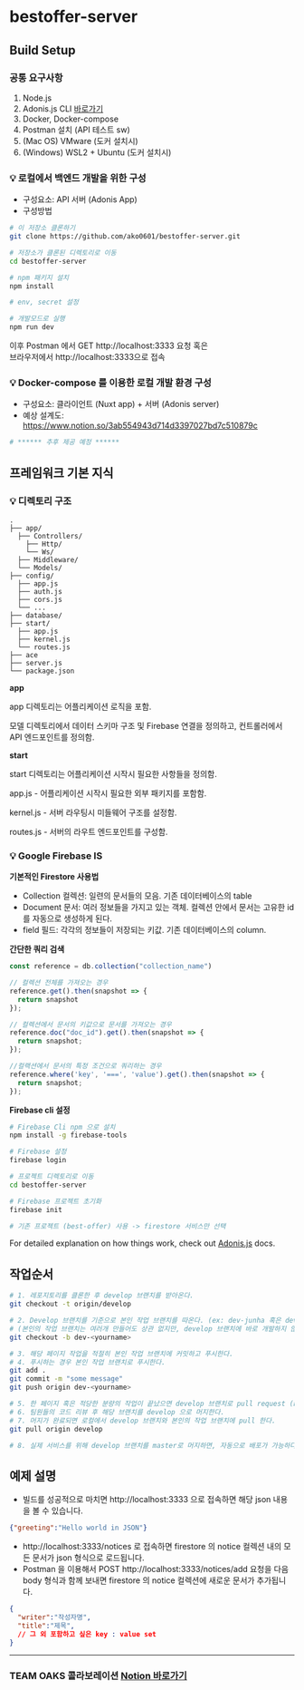 # bestoffer-server

## Build Setup

### 공통 요구사항

1. Node.js
2. Adonis.js CLI [바로가기](https://adonisjs.com/docs/4.1/installation)
3. Docker, Docker-compose
4. Postman 설치 (API 테스트 sw)
5. (Mac OS) VMware (도커 설치시)
6. (Windows) WSL2 + Ubuntu (도커 설치시)

### :bulb: 로컬에서 백엔드 개발을 위한 구성

- 구성요소: API 서버 (Adonis App)
- 구성방법
```bash
# 이 저장소 클론하기
git clone https://github.com/ako0601/bestoffer-server.git

# 저장소가 클론된 디렉토리로 이동
cd bestoffer-server

# npm 패키지 설치
npm install

# env, secret 설정

# 개발모드로 실행
npm run dev
```
이후 Postman 에서 GET http://localhost:3333 요청 혹은 <br>
브라우저에서 http://localhost:3333으로 접속

### :bulb: Docker-compose 를 이용한 로컬 개발 환경 구성

- 구성요소: 클라이언트 (Nuxt app) + 서버 (Adonis server)
- 예상 설계도: https://www.notion.so/3ab554943d714d3397027bd7c510879c

```bash
# ****** 추후 제공 예정 ******
```

## 프레임워크 기본 지식

### :bulb: 디렉토리 구조

```text
.
├── app/
  ├── Controllers/
    ├── Http/
    └── Ws/
  ├── Middleware/
  └── Models/
├── config/
  ├── app.js
  ├── auth.js
  ├── cors.js
  └── ...
├── database/
├── start/
  ├── app.js
  ├── kernel.js
  └── routes.js
├── ace
├── server.js
└── package.json
```
**app**

app 디렉토리는 어플리케이션 로직을 포함.

모델 디렉토리에서 데이터 스키마 구조 및 Firebase 연결을 정의하고, 컨트롤러에서 API 엔드포인트를 정의함.

**start**

start 디렉토리는 어플리케이션 시작시 필요한 사항들을 정의함.

app.js - 어플리케이션 시작시 필요한 외부 패키지를 포함함.

kernel.js - 서버 라우팅시 미들웨어 구조를 설정함.

routes.js - 서버의 라우트 엔드포인트를 구성함.

### :bulb: Google Firebase IS

**기본적인 Firestore 사용법**

- Collection 컬렉션: 일련의 문서들의 모음. 기존 데이터베이스의 table
- Document 문서: 여러 정보들을 가지고 있는 객체. 컬렉션 안에서 문서는 고유한 id 를 자동으로 생성하게 된다.
- field 필드: 각각의 정보들이 저장되는 키값. 기존 데이터베이스의 column.

**간단한 쿼리 검색**

```javascript
const reference = db.collection("collection_name")

// 컬렉션 전체를 가져오는 경우
reference.get().then(snapshot => {
  return snapshot
});

// 컬렉션에서 문서의 키값으로 문서를 가져오는 경우
reference.doc("doc_id").get().then(snapshot => {
  return snapshot;
});

//컬랙션에서 문서의 특정 조건으로 쿼리하는 경우
reference.where('key', '===', 'value').get().then(snapshot => {
  return snapshot;
});
```

**Firebase cli 설정**

```bash
# Firebase Cli npm 으로 설치
npm install -g firebase-tools

# Firebase 설정
firebase login

# 프로젝트 디렉토리로 이동
cd bestoffer-server

# Firebase 프로젝트 초기화
firebase init

# 기존 프로젝트 (best-offer) 사용 -> firestore 서비스만 선택
```

For detailed explanation on how things work, check out [Adonis.js](https://adonisjs.com/docs/4.1/installation) docs.

## 작업순서

```bash
# 1. 레포지토리를 클론한 후 develop 브랜치를 받아온다.
git checkout -t origin/develop

# 2. Develop 브랜치를 기준으로 본인 작업 브랜치를 따온다. (ex: dev-junha 혹은 dev-jk)
# (본인의 작업 브랜치는 여러개 만들어도 상관 없지만, develop 브랜치에 바로 개발하지 않도록 하는것이 좋다.)
git checkout -b dev-<yourname>

# 3. 해당 페이지 작업을 적절히 본인 작업 브랜치에 커밋하고 푸시한다.
# 4. 푸시하는 경우 본인 작업 브랜치로 푸시한다.
git add .
git commit -m "some message"
git push origin dev-<yourname>

# 5. 한 페이지 혹은 적당한 분량의 작업이 끝났으면 develop 브랜치로 pull request (PR)를 생성한다.
# 6. 팀원들의 코드 리뷰 후 해당 브랜치를 develop 으로 머지한다.
# 7. 머지가 완료되면 로컬에서 develop 브랜치와 본인의 작업 브랜치에 pull 한다.
git pull origin develop

# 8. 실제 서비스를 위해 develop 브랜치를 master로 머지하면, 자동으로 배포가 가능하다. 😎
```

## 예제 설명

- 빌드를 성공적으로 마치면 http://localhost:3333 으로 접속하면 해당 json 내용을 볼 수 있습니다.
```json
{"greeting":"Hello world in JSON"}
```
- http://localhost:3333/notices 로 접속하면 firestore 의 notice 컬렉션 내의 모든 문서가 json 형식으로 로드됩니다.
- Postman 을 이용해서 POST http://localhost:3333/notices/add 요청을 다음 body 형식과 함께 보내면 firestore 의 notice 컬렉션에 새로운 문서가 추가됩니다.

```json
{
  "writer":"작성자명",
  "title":"제목",
  // 그 외 포함하고 싶은 key : value set
}

```

---
### TEAM OAKS 콜라보레이션 [Notion 바로가기](https://www.notion.so/Collaboration-22c1188040124b10a4edeed2557a731f)